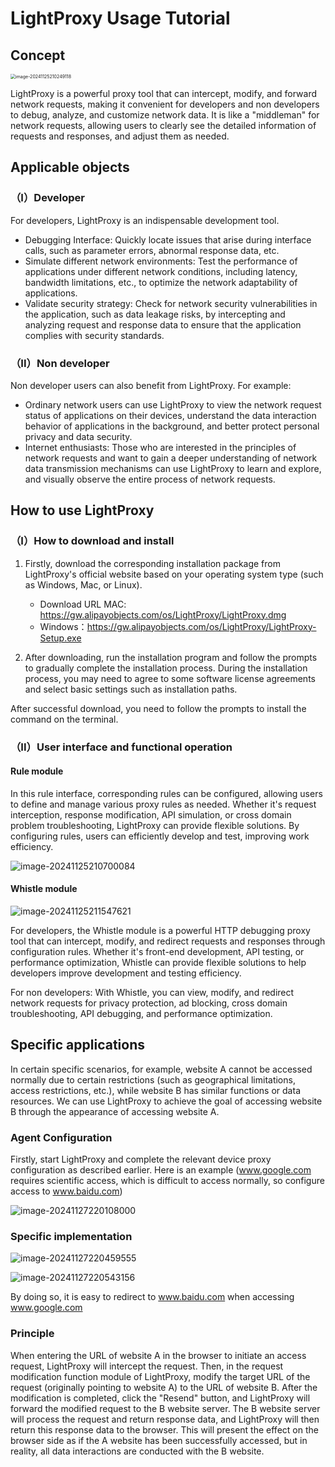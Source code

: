 # LightProxy Usage Tutorial

## Concept

<img src="/Users/yudezhi/Desktop/new/typora-user-images/image-20241125210249118.png" alt="image-20241125210249118" style="zoom:50%;" />

LightProxy is a powerful proxy tool that can intercept, modify, and forward network requests, making it convenient for developers and non developers to debug, analyze, and customize network data. It is like a "middleman" for network requests, allowing users to clearly see the detailed information of requests and responses, and adjust them as needed.

## Applicable objects

### （I）Developer

For developers, LightProxy is an indispensable development tool.

- Debugging Interface: Quickly locate issues that arise during interface calls, such as parameter errors, abnormal response data, etc.
- Simulate different network environments: Test the performance of applications under different network conditions, including latency, bandwidth limitations, etc., to optimize the network adaptability of applications.
- Validate security strategy: Check for network security vulnerabilities in the application, such as data leakage risks, by intercepting and analyzing request and response data to ensure that the application complies with security standards.

### （II）Non developer

Non developer users can also benefit from LightProxy. For example:

- Ordinary network users can use LightProxy to view the network request status of applications on their devices, understand the data interaction behavior of applications in the background, and better protect personal privacy and data security.
- Internet enthusiasts: Those who are interested in the principles of network requests and want to gain a deeper understanding of network data transmission mechanisms can use LightProxy to learn and explore, and visually observe the entire process of network requests.

## How to use LightProxy

### （I）How to download and install

1. Firstly, download the corresponding installation package from LightProxy's official website based on your operating system type (such as Windows, Mac, or Linux).
   - Download URL MAC: https://gw.alipayobjects.com/os/LightProxy/LightProxy.dmg
   - Windows：https://gw.alipayobjects.com/os/LightProxy/LightProxy-Setup.exe

2. After downloading, run the installation program and follow the prompts to gradually complete the installation process. During the installation process, you may need to agree to some software license agreements and select basic settings such as installation paths.

After successful download, you need to follow the prompts to install the command on the terminal.

### （II）User interface and functional operation

#### Rule module

In this rule interface, corresponding rules can be configured, allowing users to define and manage various proxy rules as needed. Whether it's request interception, response modification, API simulation, or cross domain problem troubleshooting, LightProxy can provide flexible solutions. By configuring rules, users can efficiently develop and test, improving work efficiency.

![image-20241125210700084](./pictures/image-20241125210700084.png)

#### Whistle module

![image-20241125211547621](./pictures/image-20241125211547621.png)

For developers, the Whistle module is a powerful HTTP debugging proxy tool that can intercept, modify, and redirect requests and responses through configuration rules. Whether it's front-end development, API testing, or performance optimization, Whistle can provide flexible solutions to help developers improve development and testing efficiency.

For non developers: With Whistle, you can view, modify, and redirect network requests for privacy protection, ad blocking, cross domain troubleshooting, API debugging, and performance optimization.

## Specific applications

In certain specific scenarios, for example, website A cannot be accessed normally due to certain restrictions (such as geographical limitations, access restrictions, etc.), while website B has similar functions or data resources. We can use LightProxy to achieve the goal of accessing website B through the appearance of accessing website A.

### Agent Configuration

Firstly, start LightProxy and complete the relevant device proxy configuration as described earlier. Here is an example (www.google.com requires scientific access, which is difficult to access normally, so configure access to www.baidu.com)

![image-20241127220108000](./pictures/image-20241127220108000.png)

### Specific implementation

![image-20241127220459555](./pictures/image-20241127220459555.png)

![image-20241127220543156](./pictures/image-20241127220543156.png)

By doing so, it is easy to redirect to www.baidu.com when accessing www.google.com

### Principle

When entering the URL of website A in the browser to initiate an access request, LightProxy will intercept the request. Then, in the request modification function module of LightProxy, modify the target URL of the request (originally pointing to website A) to the URL of website B. After the modification is completed, click the "Resend" button, and LightProxy will forward the modified request to the B website server. The B website server will process the request and return response data, and LightProxy will then return this response data to the browser. This will present the effect on the browser side as if the A website has been successfully accessed, but in reality, all data interactions are conducted with the B website.
